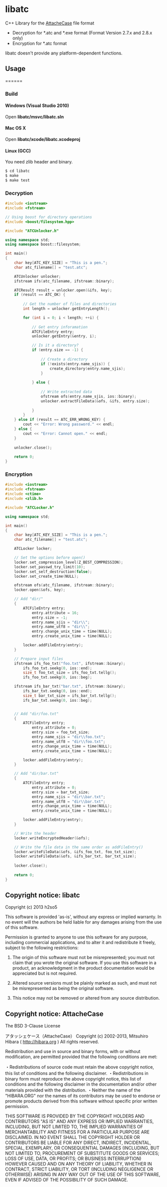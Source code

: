 libatc
======

C++ Library for the [AttacheCase](http://github.com/hibara/AttacheCase) file format

* Decryption for *.atc and *.exe format (Format Version 2.7.x and 2.8.x only)
* Encryption for *.atc format

libatc doesn't provide any platform-dependent functions.
   

## Usage
======

### Build

#### Windows (Visual Studio 2010)
Open __libatc/msvc/libatc.sln__

#### Mac OS X
Open __libatc/xcode/libatc.xcodeproj__

#### Linux (GCC)

You need zlib header and binary.

```bash
$ cd libatc
$ make
$ make test
```

### Decryption

```cpp
#include <iostream>
#include <fstream>

// Using boost for directory operations
#include <boost/filesystem.hpp>

#include "ATCUnlocker.h"

using namespace std;
using namespace boost::filesystem;

int main()
{
    char key[ATC_KEY_SIZE] = "This is a pen.";
    char atc_filename[] = "test.atc";

    ATCUnlocker unlocker;
    ifstream ifs(atc_filename, ifstream::binary);

    ATCResult result = unlocker.open(&ifs, key);
    if (result == ATC_OK) {
    
        // Get the number of files and directories
        int length = unlocker.getEntryLength();

        for (int i = 0; i < length; ++i) {
        
            // Get entry inforamation
            ATCFileEntry entry;
            unlocker.getEntry(&entry, i);

            // Is it a directory?
            if (entry.size == -1) {
            
                // Create a directory
                if (!exists(entry.name_sjis)) {
                    create_directory(entry.name_sjis);
                }
                
            } else {
            
                // Write extracted data
                ofstream ofs(entry.name_sjis, ios::binary);
                unlocker.extractFileData(&ofs, &ifs, entry.size);
                
            }
        }
    } else if (result == ATC_ERR_WRONG_KEY) {
        cout << "Error: Wrong password." << endl;
    } else {
        cout << "Error: Cannot open." << endl;
    }
    
    unlocker.close();
    
    return 0;
}
```



### Encryption

```cpp
#include <iostream>
#include <fstream>
#include <ctime>
#include <zlib.h>

#include "ATCLocker.h"

using namespace std;

int main()
{
    char key[ATC_KEY_SIZE] = "This is a pen.";
    char atc_filename[] = "test.atc";

    ATCLocker locker;

    // Set the options before open()
    locker.set_compression_level(Z_BEST_COMPRESSION);
    locker.set_passwd_try_limit(10);
    locker.set_self_destruction(false);
    locker.set_create_time(NULL);

    ofstream ofs(atc_filename, ifstream::binary);
    locker.open(&ofs, key);

    // Add "dir/"
    {
        ATCFileEntry entry;
            entry.attribute = 16;
            entry.size = -1;
            entry.name_sjis = "dir\\";
            entry.name_utf8 = "dir\\";
            entry.change_unix_time = time(NULL);
            entry.create_unix_time = time(NULL);

        locker.addFileEntry(entry);
    }

    // Prepare input files
    ifstream ifs_foo_txt("foo.txt", ifstream::binary);
        ifs_foo_txt.seekg(0, ios::end);
        size_t foo_txt_size = ifs_foo_txt.tellg();
        ifs_foo_txt.seekg(0, ios::beg);

    ifstream ifs_bar_txt("bar.txt", ifstream::binary);
        ifs_bar_txt.seekg(0, ios::end);
        size_t bar_txt_size = ifs_bar_txt.tellg();
        ifs_bar_txt.seekg(0, ios::beg);


    // Add "dir/foo.txt"
    {
        ATCFileEntry entry;
            entry.attribute = 0;
            entry.size = foo_txt_size;
            entry.name_sjis = "dir\\foo.txt";
            entry.name_utf8 = "dir\\foo.txt";
            entry.change_unix_time = time(NULL);
            entry.create_unix_time = time(NULL);

        locker.addFileEntry(entry);
    }

    // Add "dir/bar.txt"
    {
        ATCFileEntry entry;
            entry.attribute = 0;
            entry.size = bar_txt_size;
            entry.name_sjis = "dir\\bar.txt";
            entry.name_utf8 = "dir\\bar.txt";
            entry.change_unix_time = time(NULL);
            entry.create_unix_time = time(NULL);

        locker.addFileEntry(entry);
    }

    // Write the header
    locker.writeEncryptedHeader(&ofs);

    // Write the file data in the same order as addFileEntry()
    locker.writeFileData(&ofs, &ifs_foo_txt, foo_txt_size);
    locker.writeFileData(&ofs, &ifs_bar_txt, bar_txt_size);
    
    locker.close();
    
    return 0;
}
```



## Copyright notice: libatc
Copyright (c) 2013 h2so5

This software is provided 'as-is', without any express or implied
warranty. In no event will the authors be held liable for any damages
arising from the use of this software.

Permission is granted to anyone to use this software for any purpose,
including commercial applications, and to alter it and redistribute it
freely, subject to the following restrictions:

   1. The origin of this software must not be misrepresented; you must not
   claim that you wrote the original software. If you use this software
   in a product, an acknowledgment in the product documentation would be
   appreciated but is not required.

   2. Altered source versions must be plainly marked as such, and must not be
   misrepresented as being the original software.

   3. This notice may not be removed or altered from any source
   distribution.



## Copyright notice: AttacheCase

The BSD 3-Clause License

アタッシェケース（AttacheCase） Copyright (c) 2002-2013, Mitsuhiro Hibara ( http://hibara.org ) All rights reserved.

Redistribution and use in source and binary forms, with or without modification, are permitted provided that the following conditions are met:

・Redistributions of source code must retain the above copyright notice, this list of conditions and the following disclaimer. ・Redistributions in binary form must reproduce the above copyright notice, this list of conditions and the following disclaimer in the documentation and/or other materials provided with the distribution. ・Neither the name of the "HIBARA.ORG" nor the names of its contributors may be used to endorse or promote products derived from this software without specific prior written permission.

THIS SOFTWARE IS PROVIDED BY THE COPYRIGHT HOLDERS AND CONTRIBUTORS "AS IS" AND ANY EXPRESS OR IMPLIED WARRANTIES, INCLUDING, BUT NOT LIMITED TO, THE IMPLIED WARRANTIES OF MERCHANTABILITY AND FITNESS FOR A PARTICULAR PURPOSE ARE DISCLAIMED. IN NO EVENT SHALL THE COPYRIGHT HOLDER OR CONTRIBUTORS BE LIABLE FOR ANY DIRECT, INDIRECT, INCIDENTAL, SPECIAL, EXEMPLARY, OR CONSEQUENTIAL DAMAGES (INCLUDING, BUT NOT LIMITED TO, PROCUREMENT OF SUBSTITUTE GOODS OR SERVICES; LOSS OF USE, DATA, OR PROFITS; OR BUSINESS INTERRUPTION) HOWEVER CAUSED AND ON ANY THEORY OF LIABILITY, WHETHER IN CONTRACT, STRICT LIABILITY, OR TORT (INCLUDING NEGLIGENCE OR OTHERWISE) ARISING IN ANY WAY OUT OF THE USE OF THIS SOFTWARE, EVEN IF ADVISED OF THE POSSIBILITY OF SUCH DAMAGE.
